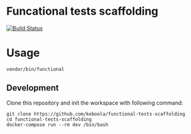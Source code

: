 # Funcational tests scaffolding

[![Build Status](https://travis-ci.org/keboola/functional-tests-scaffolding.svg?branch=master)](https://travis-ci.org/keboola/functional-tests-scaffolding)

# Usage

`vendor/bin/functional`

## Development
 
Clone this repository and init the workspace with following command:

```
git clone https://github.com/keboola/functional-tests-scaffolding
cd functional-tests-scaffolding
docker-compose run --rm dev /bin/bash
```
